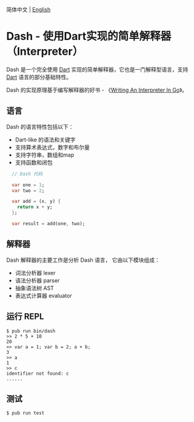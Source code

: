 简体中文 | [English](./README.md)

# Dash - 使用Dart实现的简单解释器（Interpreter）

Dash 是一个完全使用 [Dart](https://dart.dev) 实现的简单解释器，它也是一门解释型语言，支持 [Dart](https://dart.dev) 语言的部分基础特性。

Dash 的实现原理基于编写解释器的好书 - 《[Writing An Interpreter In Go](https://interpreterbook.com/)》。

## 语言

Dash 的语言特性包括以下：

  * Dart-like 的语法和关键字
  * 支持算术表达式，数字和布尔量
  * 支持字符串，数组和map
  * 支持函数和闭包

  ``` dart
    // Dash 代码

    var one = 1;
    var two = 2;

    var add = (x, y) {
      return x + y;
    };

    var result = add(one, two);
  ```

## 解释器

Dash 解释器的主要工作是分析 Dash 语言， 它由以下模块组成：

  * 词法分析器 lexer
  * 语法分析器 parser
  * 抽象语法树 AST
  * 表达式计算器 evaluator

## 运行 REPL

    $ pub run bin/dash
    >> 2 * 5 + 10
    20
    >> var a = 1; var b = 2; a + b;
    3
    >> a
    1
    >> c
    identifier not found: c
    ......
    

## 测试

    $ pub run test
